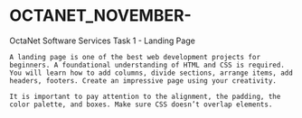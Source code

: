 # OCTANET_NOVEMBER- 
OctaNet Software Services
Task 1 - Landing Page

    A landing page is one of the best web development projects for beginners. A foundational understanding of HTML and CSS is required. You will learn how to add columns, divide sections, arrange items, add headers, footers. Create an impressive page using your creativity.

    It is important to pay attention to the alignment, the padding, the color palette, and boxes. Make sure CSS doesn’t overlap elements.
